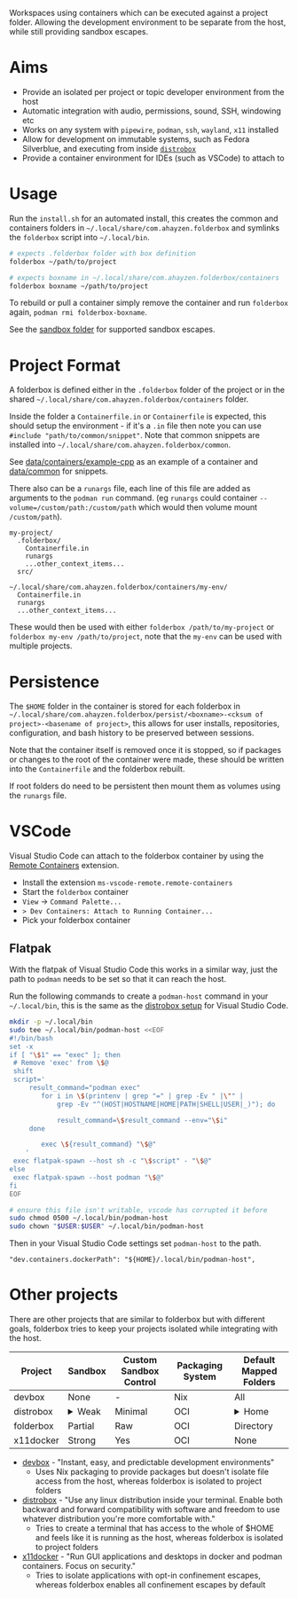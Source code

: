 <!--
SPDX-FileCopyrightText: Andrew Hayzen <ahayzen@gmail.com>

SPDX-License-Identifier: MPL-2.0
-->

Workspaces using containers which can be executed against a project folder.
Allowing the development environment to be separate from the host, while still providing sandbox escapes.

# Aims

  * Provide an isolated per project or topic developer environment from the host
  * Automatic integration with audio, permissions, sound, SSH, windowing etc
  * Works on any system with `pipewire`, `podman`, `ssh`, `wayland`, `x11` installed
  * Allow for development on immutable systems, such as Fedora Silverblue, and executing from inside [`distrobox`](https://github.com/89luca89/distrobox/)
  * Provide a container environment for IDEs (such as VSCode) to attach to

# Usage

Run the `install.sh` for an automated install, this creates the common and containers folders in `~/.local/share/com.ahayzen.folderbox` and symlinks the `folderbox` script into `~/.local/bin`.


```bash
# expects .folderbox folder with box definition
folderbox ~/path/to/project

# expects boxname in ~/.local/share/com.ahayzen.folderbox/containers
folderbox boxname ~/path/to/project
```

To rebuild or pull a container simply remove the container and run `folderbox` again, `podman rmi folderbox-boxname`.

See the [sandbox folder](./src/sandbox/) for supported sandbox escapes.

# Project Format

A folderbox is defined either in the `.folderbox` folder of the project or in the shared `~/.local/share/com.ahayzen.folderbox/containers` folder.

Inside the folder a `Containerfile.in` or `Containerfile` is expected, this should setup the environment - if it's a `.in` file then note you can use `#include "path/to/common/snippet"`.
Note that common snippets are installed into `~/.local/share/com.ahayzen.folderbox/common`.

See [data/containers/example-cpp](./data/containers/example-cpp) as an example of a container and [data/common](./data/containers) for snippets.

There also can be a `runargs` file, each line of this file are added as arguments to the `podman run` command. (eg `runargs` could container `--volume=/custom/path:/custom/path` which would then volume mount `/custom/path`).

```
my-project/
  .folderbox/
    Containerfile.in
    runargs
    ...other_context_items...
  src/

~/.local/share/com.ahayzen.folderbox/containers/my-env/
  Containerfile.in
  runargs
  ...other_context_items...
```

These would then be used with either `folderbox /path/to/my-project` or `folderbox my-env /path/to/project`, note that the `my-env` can be used with multiple projects.

# Persistence

The `$HOME` folder in the container is stored for each folderbox in `~/.local/share/com.ahayzen.folderbox/persist/<boxname>-<cksum of project>-<basename of project>`,
this allows for user installs, repositories, configuration, and bash history to be preserved between sessions.

Note that the container itself is removed once it is stopped, so if packages or changes to the root
of the container were made, these should be written into the `Containerfile` and the folderbox rebuilt.

If root folders do need to be persistent then mount them as volumes using the `runargs` file.

# VSCode

Visual Studio Code can attach to the folderbox container by using the [Remote Containers](https://marketplace.visualstudio.com/items?itemName=ms-vscode-remote.remote-containers) extension.

  * Install the extension `ms-vscode-remote.remote-containers`
  * Start the `folderbox` container
  * `View` -> `Command Palette...`
  * `> Dev Containers: Attach to Running Container...`
  * Pick your folderbox container

## Flatpak

With the flatpak of Visual Studio Code this works in a similar way, just the path to `podman` needs to be set so that it can reach the host.

Run the following commands to create a `podman-host` command in your `~/.local/bin`, this is the same as the [distrobox setup](https://github.com/89luca89/distrobox/blob/0e24aae53ae6e2fd6901db3556de9e6b261e7a6f/docs/posts/integrate_vscode_distrobox.md#third-step-podman-wrapper) for Visual Studio Code.

```bash
mkdir -p ~/.local/bin
sudo tee ~/.local/bin/podman-host <<EOF
#!/bin/bash
set -x
if [ "\$1" == "exec" ]; then
 # Remove 'exec' from \$@
 shift
 script='
     result_command="podman exec"
        for i in \$(printenv | grep "=" | grep -Ev " |\"" |
            grep -Ev "^(HOST|HOSTNAME|HOME|PATH|SHELL|USER|_)"); do

            result_command=\$result_command --env="\$i"
     done

        exec \${result_command} "\$@"
    '
 exec flatpak-spawn --host sh -c "\$script" - "\$@"
else
 exec flatpak-spawn --host podman "\$@"
fi
EOF

# ensure this file isn't writable, vscode has corrupted it before
sudo chmod 0500 ~/.local/bin/podman-host
sudo chown "$USER:$USER" ~/.local/bin/podman-host
```

Then in your Visual Studio Code settings set `podman-host` to the path.

`"dev.containers.dockerPath": "${HOME}/.local/bin/podman-host",`

# Other projects

There are other projects that are similar to folderbox but with different goals,
folderbox tries to keep your projects isolated while integrating with the host.

| Project | Sandbox | Custom Sandbox Control | Packaging System | Default Mapped Folders |
|---------|---------|------------------------|------------------|---|
| devbox |  None | - | Nix | All |
| distrobox | <details><summary>Weak</summary>Home is mutated and root can be reached</details> | Minimal | OCI | <details><summary>Home</summary>Root is mounted in `/run/host`</details> |
| folderbox | Partial | Raw | OCI | Directory |
| x11docker | Strong | Yes | OCI | None |

  * [devbox](https://github.com/jetpack-io/devbox) - "Instant, easy, and predictable development environments"
    * Uses Nix packaging to provide packages but doesn't isolate file access from the host, whereas folderbox is isolated to project folders
  * [distrobox](https://github.com/89luca89/distrobox/) - "Use any linux distribution inside your terminal. Enable both backward and forward compatibility with software and freedom to use whatever distribution you're more comfortable with."
    * Tries to create a terminal that has access to the whole of $HOME and feels like it is running as the host, whereas folderbox is isolated to project folders
  * [x11docker](https://github.com/mviereck/x11docker/) - "Run GUI applications and desktops in docker and podman containers. Focus on security."
    * Tries to isolate applications with opt-in confinement escapes, whereas folderbox enables all confinement escapes by default
